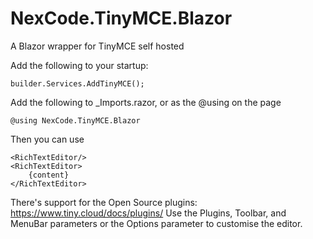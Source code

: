 # NexCode.TinyMCE.Blazor
A Blazor wrapper for TinyMCE self hosted

Add the following to your startup:

    builder.Services.AddTinyMCE();
    
Add the following to _Imports.razor, or as the @using on the page

    @using NexCode.TinyMCE.Blazor


Then you can use

```
<RichTextEditor/>
<RichTextEditor>
	{content}
</RichTextEditor>
```

There's support for the Open Source plugins: https://www.tiny.cloud/docs/plugins/
Use the Plugins, Toolbar, and MenuBar parameters or the Options parameter to customise the editor.
